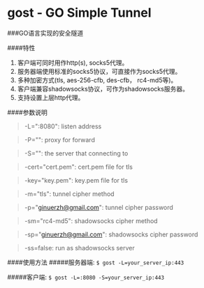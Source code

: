 gost - GO Simple Tunnel
====

###GO语言实现的安全隧道

####特性
1. 客户端可同时用作http(s), socks5代理。
2. 服务器端使用标准的socks5协议，可直接作为socks5代理。
3. 多种加密方式(tls, aes-256-cfb, des-cfb， rc4-md5等)。
4. 客户端兼容shadowsocks协议，可作为shadowsocks服务器。
5. 支持设置上层http代理。

####参数说明
>  -L=":8080": listen address

>  -P="": proxy for forward

>  -S="": the server that connecting to

>  -cert="cert.pem": cert.pem file for tls

>  -key="key.pem": key.pem file for tls

>  -m="tls": tunnel cipher method

>  -p="ginuerzh@gmail.com": tunnel cipher password

>  -sm="rc4-md5": shadowsocks cipher method

>  -sp="ginuerzh@gmail.com": shadowsocks cipher password

>  -ss=false: run as shadowsocks server


####使用方法
#####服务器端:
`$ gost -L=your_server_ip:443`

#####客户端:
`$ gost -L=:8080 -S=your_server_ip:443`

